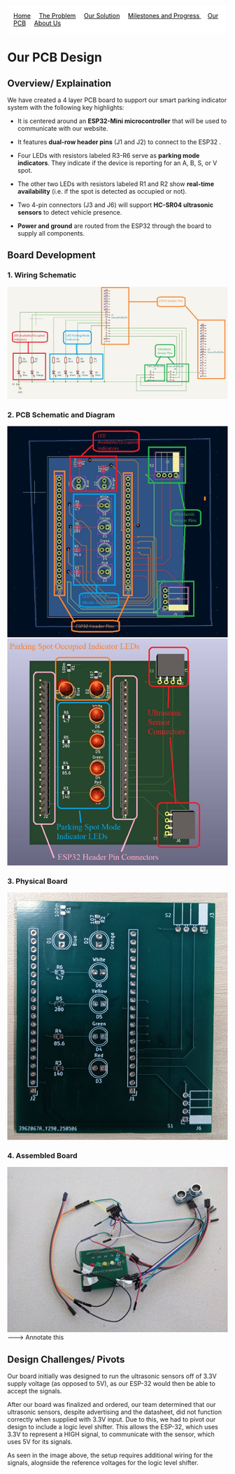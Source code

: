 <nav style="background-color: white; padding: 1em;">
  <a href="/ECE196_team10/" style="color:#000; margin-right: 15px; text-decoration: underline;">Home</a>
  <a href="/ECE196_team10/problem" style="color:#000; margin-right: 15px; text-decoration: underline;">The Problem</a>
  <a href="/ECE196_team10/solution" style="color: #000; margin-right: 15px; text-decoration: underline;">Our Solution</a>
  <a href="/ECE196_team10/milestones_progress" style="color:#000; margin-right: 15px; text-decoration: underline;"> Milestones and Progress </a>
  <a href="/ECE196_team10/pcb" style="color:#000;margin-right: 15px;  text-decoration: underline;">Our PCB</a>
  <a href="/ECE196_team10/team" style="color:#000; margin-right: 15px; text-decoration: underline;">About Us</a>
</nav>


# Our PCB Design

## Overview/ Explaination

We have created a 4 layer PCB board to support our smart parking indicator system with the following key highlights:

- It is centered around an **ESP32-Mini microcontroller** that will be used to communicate with our website. 

- It features **dual-row header pins** (J1 and J2) to connect to the ESP32 .

- Four LEDs with resistors labeled R3-R6 serve as **parking mode indicators**. They indicate if the device is reporting for an A, B, S, or V spot. 

- The other two LEDs with resistors labeled R1 and R2 show **real-time availability** (i.e. if the spot is detected as occupied or not). 
  
- Two 4-pin connectors (J3 and J6) will support  **HC-SR04 ultrasonic sensors** to detect vehicle presence. 
  
- **Power and ground** are routed from the ESP32 through the board to supply all components. 
 

## Board Development

### 1. Wiring Schematic
![Wiring_Schematic](source/pcb/ECE196PCBSchem.jpg)



### 2. PCB Schematic and Diagram

![PCB Diagram](source/pcb/ECE196PCBschem2.jpg)
![PCB Model](source/pcb/pcb_model.JPG)


### 3. Physical Board
![PCB Board](source/pcb/pcb_physical.jpg)


### 4. Assembled Board
![Fully Assembled PCB](source/pcb/pcb_assembled.jpg)---> Annotate this


## Design Challenges/ Pivots

Our board initially was designed to run the ultrasonic sensors off of 3.3V supply voltage (as opposed to 5V), as our ESP-32 would then be able to accept the signals.

After our board was finalized and ordered, our team determined that our ultrasonic sensors, despite advertising and the datasheet, did not function correctly when supplied with 3.3V input. Due to this, we had to pivot our design to include a logic level shifter. This allows the ESP-32, which uses 3.3V to represent a HIGH signal, to communicate with the sensor, which uses 5V for its signals.

As seen in the image above, the setup requires additional wiring for the signals, alognside the reference voltages for the logic level shifter.